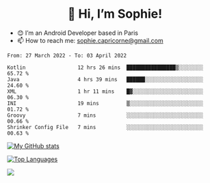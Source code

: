 <h1 align="center"> 👋 Hi, I’m Sophie! </h1>  

- 😊 I’m an Android Developer based in Paris
- 📫 How to reach me: sophie.capricorne@gmail.com


<!--START_SECTION:waka-->

```text
From: 27 March 2022 - To: 03 April 2022

Kotlin                 12 hrs 26 mins  ████████████████▒░░░░░░░░   65.72 %
Java                   4 hrs 39 mins   ██████░░░░░░░░░░░░░░░░░░░   24.60 %
XML                    1 hr 11 mins    █▓░░░░░░░░░░░░░░░░░░░░░░░   06.30 %
INI                    19 mins         ▒░░░░░░░░░░░░░░░░░░░░░░░░   01.72 %
Groovy                 7 mins          ░░░░░░░░░░░░░░░░░░░░░░░░░   00.66 %
Shrinker Config File   7 mins          ░░░░░░░░░░░░░░░░░░░░░░░░░   00.63 %
```

<!--END_SECTION:waka-->

[![My GitHub stats](https://github-readme-stats.vercel.app/api?username=sophicapri&show_icons=true&theme=buefy)](https://github.com/anuraghazra/github-readme-stats)

[![Top Languages](https://github-readme-stats.vercel.app/api/top-langs/?username=sophicapri&langs_count=2&layout=compact)](https://github.com/anuraghazra/github-readme-stats)

![](https://github-readme-streak-stats.herokuapp.com/?user=sophicapri)
